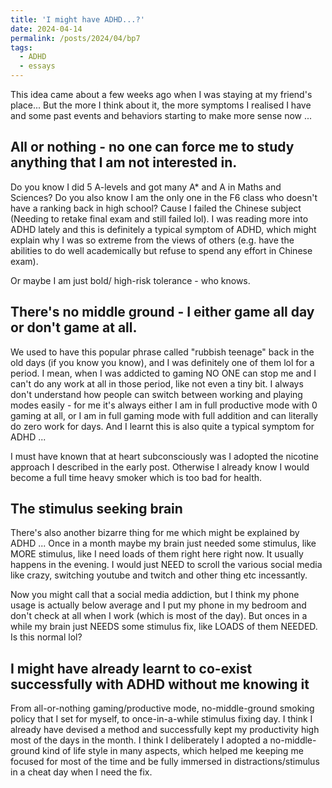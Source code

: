 ```yaml
---
title: 'I might have ADHD...?'
date: 2024-04-14
permalink: /posts/2024/04/bp7
tags:
  - ADHD
  - essays
---
```


This idea came about a few weeks ago when I was staying at my friend's place... But the more I think about it, the more symptoms I realised I have and some past events and behaviors starting to make more sense now ...

All or nothing - no one can force me to study anything that I am not interested in.
------

Do you know I did 5 A-levels and got many A* and A in Maths and Sciences? Do you also know I am the only one in the F6 class who doesn't have a ranking back in high school? Cause I failed the Chinese subject (Needing to retake final exam and still failed lol). I was reading more into ADHD lately and this is definitely a typical symptom of ADHD, which might explain why I was so extreme from the views of others (e.g. have the abilities to do well academically but refuse to spend any effort in Chinese exam).

Or maybe I am just bold/ high-risk tolerance - who knows.

There's no middle ground - I either game all day or don't game at all.
------

We used to have this popular phrase called "rubbish teenage" back in the old days (if you know you know), and I was definitely one of them lol for a period. I mean, when I was addicted to gaming NO ONE can stop me and I can't do any work at all in those period, like not even a tiny bit. I always don't understand how people can switch between working and playing modes easily - for me it's always either I am in full productive mode with 0 gaming at all, or I am in full gaming mode with full addition and can literally do zero work for days. And I learnt this is also quite a typical symptom for ADHD ...

I must have known that at heart subconsciously was I adopted the nicotine approach I described in the early post. Otherwise I already know I would become a full time heavy smoker which is too bad for health.

The stimulus seeking brain
------

There's also another bizarre thing for me which might be explained by ADHD ... Once in a month maybe my brain just needed some stimulus, like MORE stimulus, like I need loads of them right here right now. It usually happens in the evening. I would just NEED to scroll the various social media like crazy, switching youtube and twitch and other thing etc incessantly.

Now you might call that a social media addiction, but I think my phone usage is actually below average and I put my phone in my bedroom and don't check at all when I work (which is most of the day). But onces in a while my brain just NEEDS some stimulus fix, like LOADS of them NEEDED. Is this normal lol?


I might have already learnt to co-exist successfully with ADHD without me knowing it
------

From all-or-nothing gaming/productive mode, no-middle-ground smoking policy that I set for myself, to once-in-a-while stimulus fixing day. I think I already have devised a method and successfully kept my productivity high most of the days in the month. I think I deliberately I adopted a no-middle-ground kind of life style in many aspects, which helped me keeping me focused for most of the time and be fully immersed in distractions/stimulus in a cheat day when I need the fix.





